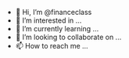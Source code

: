 - 👋 Hi, I’m @financeclass
- 👀 I’m interested in ...
- 🌱 I’m currently learning ...
- 💞️ I’m looking to collaborate on ...
- 📫 How to reach me ...

<!---
financeclass/financeclass is a ✨ special ✨ repository because its `README.md` (this file) appears on your GitHub profile.
You can click the Preview link to take a look at your changes.
--->
